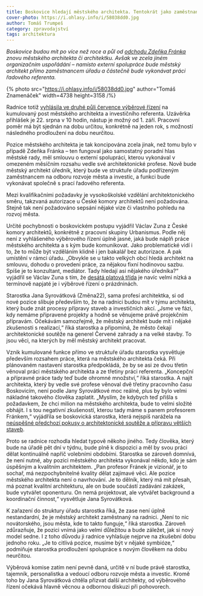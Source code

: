 ```yaml
---
title: Boskovice hledají městského architekta. Tentokrát jako zaměstnance úřadu
cover-photo: https://i.ohlasy.info/i/58038dd0.jpg
author: Tomáš Trumpeš
category: zpravodajství
tags: architektura
---
```


*Boskovice budou mít po více než roce a půl od [odchodu Zdeňka Fránka](https://ohlasy.info/clanky/2022/01/z-radnice.html) znovu městského architekta či architektku. Avšak ve zcela jiném organizačním uspořádání – namísto externí spolupráce bude městský architekt přímo zaměstnancem úřadu a částečně bude vykonávat práci řadového referenta.*

{% photo src="https://i.ohlasy.info/i/58038dd0.jpg" author="Tomáš Znamenáček" width=4738 height=3158 /%}

Radnice totiž [vyhlásila ve druhé půli července výběrové řízení](https://data.ohlasy.info/2023/architekt-vyberko.pdf) na kumulovaný post městského architekta a investičního referenta. Uzávěrka přihlášek je 22. srpna v 10 hodin, nástup je možný od 1. září. Pracovní poměr má být sjednán na dobu určitou, konkrétně na jeden rok, s možností následného prodloužení na dobu neurčitou.

Pozice městského architekta je tak koncipována zcela jinak, než tomu bylo v případě Zdeňka Fránka – ten fungoval jako samostatný poradní hlas městské rady, měl smlouvu o externí spolupráci, kterou vykonával v omezeném měsíčním rozsahu vedle své architektonické profese. Nově bude městský architekt úředník, který bude ve struktuře úřadu podřízeným zaměstnancem na odboru rozvoje města a investic, a funkci bude vykonávat společně s prací řadového referenta.

Mezi kvalifikačními požadavky je vysokoškolské vzdělání architektonického směru, takzvaná autorizace u České komory architektů není požadována. Stejně tak není požadováno sepsání nějaké vize či vlastního pohledu na rozvoj města.

Určité pochybnosti o boskovickém postupu vyjádřil Václav Zuna z České komory architektů, konkrétně z pracovní skupiny Urbanismus. Podle něj není z vyhlášeného výběrového řízení úplně jasné, jaká bude náplň práce městského architekta a s kým bude komunikovat. Jako problematické vidí i to, že to může být vzděláním klidně i jen bakalář bez autorizace. A pak umístění v rámci úřadu. „Obvykle se u takto velkých obcí hledá architekt na smlouvu, dohodu o provedení práce, za nějakou fixní hodinovou sazbu. Spíše je to konzultant, mediátor. Tady hledají asi nějakého úředníka?“ vyjádřil se Václav Zuna s tím, že [desátá platová třída](https://www.pracomat.cz/poradna/pro-pracujici/228-platy-statnich-zamestnancu.html) je navíc velmi nízká a termínově napjaté je i výběrové řízení o prázdninách.

Starostka Jana Syrovátková (Změna22), sama profesí architektka, si od nové pozice slibuje především to, že na radnici budou mít v týmu architekta, který bude znát procesy přípravy staveb a investičních akcí. „Jsme ve fázi, kdy nemáme připravené projekty a hodně se věnujeme právě projekčním přípravám. Očekávám samozřejmě, že městský architekt bude mít i nějaké zkušenosti s realizací,“ říká starostka a připomíná, že město čekají architektonické soutěže na generel Červené zahrady a na velké stavby. To jsou věci, na kterých by měl městský architekt pracovat.

Vznik kumulované funkce přímo ve struktuře úřadu starostka vysvětluje především rozsahem práce, která na městského architekta čeká. Při plánovaném nastavení starostka předpokládá, že by se asi ze dvou třetin věnoval práci městského architekta a ze třetiny práci referenta. „Koncepční a přípravné práce tady teď bude ohromné množství,“ říká starostka. A najít architekta, který by vedle své profese věnoval dvě třetiny pracovního času Boskovicím, není podle Jany Syrovátkové moc reálné, plus by bylo velmi nákladné takového člověka zaplatit. „Myslím, že kdybych teď přišla s požadavkem, že chci milion na městského architekta, bude to velmi složité obhájit. I s tou negativní zkušeností, kterou tady máme s panem profesorem Fránkem,“ vyjádřila se boskovická starostka, která nejspíš narážela na [neúspěšné předchozí pokusy o architektonické soutěže a přípravu větších staveb](https://ohlasy.info/clanky/2021/11/pejsek-a-kocicka.html).

Proto se radnice rozhodla hledat typově někoho jiného. Tedy člověka, který bude na úřadě pět dní v týdnu, bude plně k dispozici a měl by svou práci dělat kontinuálně napříč volebními obdobími. Starostka se zároveň domnívá, že není nutné, aby pozici městského architekta vykonával někdo, kdo je sám úspěšným a kvalitním architektem. „Pan profesor Fránek je vizionář, je to sochař, má nezpochybnitelné kvality dělat zajímavé věci. Ale pozice městského architekta není o navrhování. Je to dělník, který má mít přesah, má poznat kvalitní architekturu, ale on bude součástí zadávání zakázek, bude vytvářet oponenturu. On nemá projektovat, ale vytvářet background a koordinační činnost,“ vysvětluje Jana Syrovátková.

K zařazení do struktury úřadu starostka říká, že zase není úplně nestandardní, že je městský architekt zaměstnaný na radnici. „Není to nic novátorského, jsou města, kde to takto funguje,“ říká starostka. Zároveň zdůrazňuje, že pozici vnímá jako velmi důležitou a bude záležet, jak si nový model sedne. I z toho důvodu ji radnice vyhlašuje nejprve na zkušební dobu jednoho roku. „Je to citlivá pozice, musíme být v nějaké symbióze,“ podmiňuje starostka prodloužení spolupráce s novým člověkem na dobu neurčitou. 

Výběrová komise zatím není pevně daná, určitě v ní bude právě starostka, tajemník, personalistka a vedoucí odboru rozvoje města a investic. Kromě toho by Jana Syrovátková chtěla přizvat další architekty, od výběrového řízení očekává hlavně věcnou a odbornou diskuzi při pohovorech.